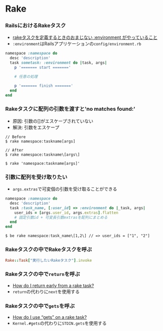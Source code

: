 # Rake
### RailsにおけるRakeタスク
- [rakeタスクを定義するときのおまじない :environment がやっていること](https://qiita.com/vivid_muimui/items/5ef9dfa31f5168190278)
- `:environment`はRailsアプリケーションの`config/environment.rb`

```ruby
namespace :namespace do
  desc 'description'
  task sometask: :environment do |task, args|
    p '======= start ======='

    # 任意の処理

    p '======= finish ======='
  end
end
```

### Rakeタスクに配列の引数を渡すと'no matches found:'
- 原因: 引数の\[\]がエスケープされていない
- 解決: 引数をエスケープ
```
// Before
$ rake namespace:taskname[args]
```

```
// After
$ rake namespace:taskname\[args\]

$ rake 'namespace:taskname[args]'
```

### 引数に配列を受け取りたい
- `args.extras`で可変個の引数を受け取ることができる
```ruby
namespace :namespace do
  desc 'description'
  task :task_name, [:user_id] => :environment do |_task, args|
    user_ids = [args.user_id, args.extras].flatten
    # 固定引数id + 可変長引数extrasを配列にまとめる
  end
end
```

```
$ be rake namespace:task_name\[1,2\] // => user_ids = ["1", "2"]
```

### Rakeタスクの中でRakeタスクを呼ぶ
```ruby
Rake::Task["実行したいRakeタスク"].invoke
```

### Rakeタスクの中で`return`を呼ぶ
- [How do I return early from a rake task?](https://stackoverflow.com/questions/2316475/how-do-i-return-early-from-a-rake-task)
- `return`の代わりに`next`を使用する

### Rakeタスクの中で`gets`を呼ぶ
- [How do I use “gets” on a rake task?](https://stackoverflow.com/questions/576799/how-do-i-use-gets-on-a-rake-task)
- `Kernel.#gets`の代わりに`STDIN.gets`を使用する
